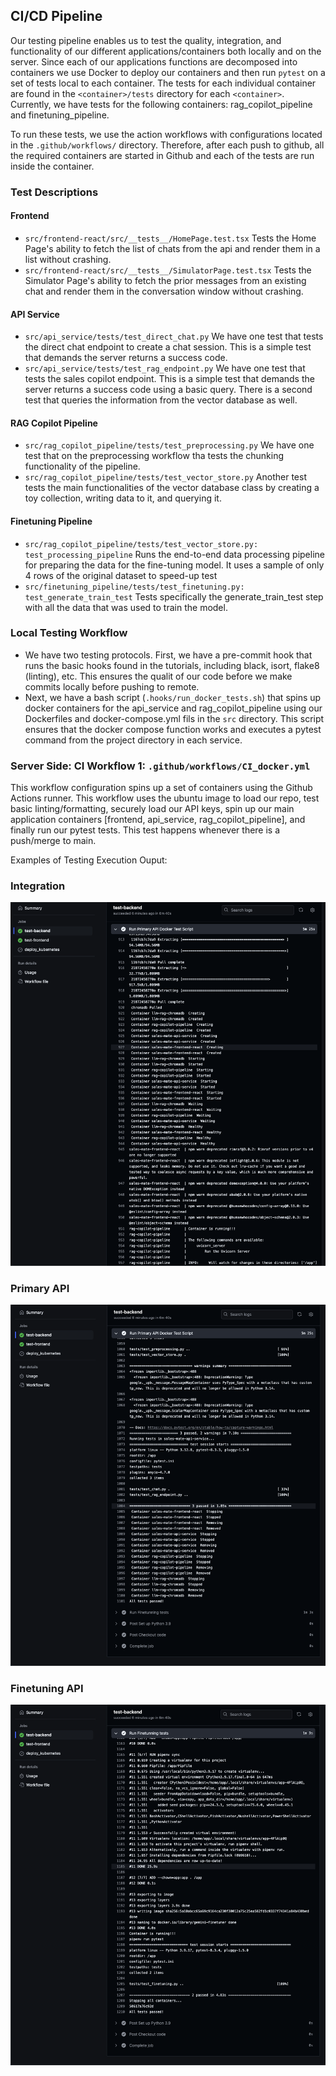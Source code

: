 ## CI/CD Pipeline

Our testing pipeline enables us to test the quality, integration, and functionality of our different applications/containers both locally and on the server. Since each of our applications functions are decomposed into containers we use Docker to deploy our containers and then run `pytest` on a set of tests local to each container.
The tests for each individual container are found in the `<container>/tests` directory for each `<container>`. Currently, we have tests for the following containers: rag_copilot_pipeline and finetuning_pipeline.

To run these tests, we use the action workflows with configurations located in the `.github/workflows/` directory. Therefore, after each push to github, all the required containers are started in Github and each of the tests are run inside the container. 


### Test Descriptions

#### Frontend
- `src/frontend-react/src/__tests__/HomePage.test.tsx` Tests the Home Page's ability to fetch the list of chats from the api and render them in a list without crashing.
- `src/frontend-react/src/__tests__/SimulatorPage.test.tsx` Tests the Simulator Page's ability to fetch the prior messages from an existing chat and render them in the conversation window without crashing.


#### API Service
- `src/api_service/tests/test_direct_chat.py` We have one test that tests the direct chat endpoint to create a chat session. This is a simple test that demands the server returns a success code.
- `src/api_service/tests/test_rag_endpoint.py` We have one test that tests the sales copilot endpoint. This is a simple test that demands the server returns a success code using a basic query. There is a second test that queries the information from the vector database as well. 

#### RAG Copilot Pipeline
- `src/rag_copilot_pipeline/tests/test_preprocessing.py` We have one test that on the preprocessing workflow tha tests the chunking functionality of the pipeline.
- `src/rag_copilot_pipeline/tests/test_vector_store.py` Another test tests the main functionalities of the vector database class by creating a toy collection, writing data to it, and querying it.

#### Finetuning Pipeline
- `src/rag_copilot_pipeline/tests/test_vector_store.py: test_processing_pipeline` Runs the end-to-end data processing pipeline for preparing the data for the fine-tuning model. It uses a sample of only 4 rows of the original dataset to speed-up test
- `src/finetuning_pipeline/tests/test_finetuning.py: test_generate_train_test` Tests specifically the generate_train_test step with all the data that was used to train the model.


### Local Testing Workflow
- We have two testing protocols. First, we have a pre-commit hook that runs the basic hooks found in the tutorials, including black, isort, flake8 (linting), etc. This ensures the qualit of our code before we make commits locally before pushing to remote.
- Next, we have a bash script (`.hooks/run_docker_tests.sh`) that spins up docker containers for the api_service and rag_copilot_pipeline using our Dockerfiles and docker-compose.yml fils in the `src` directory. This script ensures that the docker compose function works and executes a pytest command from the project directory in each service.

### Server Side: CI Workflow 1: `.github/workflows/CI_docker.yml`

This workflow configuration spins up a set of containers using the Github Actions runner. This workflow uses the ubuntu image to load our repo, test basic linting/formatting, securely load our API keys, spin up our main application containers [frontend, api_service, rag_copilot_pipeline], and finally run our pytest tests. This test happens whenever there is a push/merge to main.


Examples of Testing Execution Ouput:

### Integration
![Testing Pipeline](../../images/CI_CD/integration.png)

### Primary API
![Testing Pipeline](../../images/CI_CD/primary_api_tests.png)

### Finetuning API
![Testing Pipeline](../../images/CI_CD/finetuning_tests.png)

